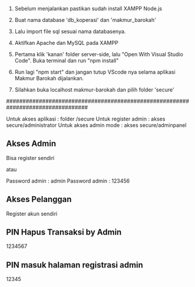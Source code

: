 1. Sebelum menjalankan pastikan sudah install
XAMPP
Node.js

2. Buat nama database 'db_koperasi' dan 'makmur_barokah'

3. Lalu import file sql sesuai nama databasenya.

4. Aktifkan Apache dan MySQL pada XAMPP

5. Pertama klik 'kanan' folder server-side, lalu "Open With Visual Studio Code". Buka terminal dan run "npm install"

6. Run lagi "npm start" dan jangan tutup VScode nya selama aplikasi Makmur Barokah dijalankan.

7. Silahkan buka localhost makmur-barokah dan pilih folder 'secure'


#################################################################################

Untuk akses aplikasi	: folder /secure
Untuk register admin 	: akses secure/administrator
Untuk akses admin mode 	: akses secure/adminpanel


Akses Admin
-------------------
Bisa register sendiri

atau

Password admin : admin
Password admin : 123456



Akses Pelanggan
-------------------
Register akun sendiri



PIN Hapus Transaksi by Admin
-------------------
1234567



PIN masuk halaman registrasi admin
-------------------
12345
